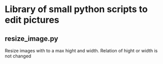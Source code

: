 # Library of small python scripts to edit pictures

## resize_image.py
Resize images with to a max hight and width. Relation of hight or width is not changed